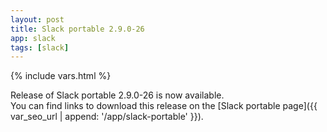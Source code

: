 ```yaml
---
layout: post
title: Slack portable 2.9.0-26
app: slack
tags: [slack]
---
```

{% include vars.html %}

Release of Slack portable 2.9.0-26 is now available.<br />
You can find links to download this release on the [Slack portable page]({{ var_seo_url | append: '/app/slack-portable' }}).